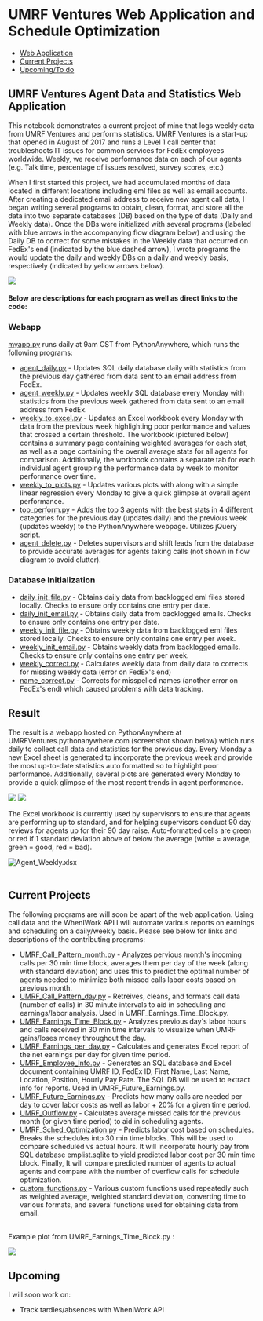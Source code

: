 # UMRF Ventures Web Application and Schedule Optimization
- [Web Application](#umrf-ventures-agent-data-and-statistics-web-application)
- [Current Projects](#current-projects)
- [Upcoming/To do](#upcoming)

## UMRF Ventures Agent Data and Statistics Web Application

This notebook demonstrates a current project of mine that logs weekly data from UMRF Ventures and performs statistics.
UMRF Ventures is a start-up that opened in August of 2017 and runs a Level 1 call center that troubleshoots IT issues for common services for FedEx employees worldwide.
Weekly, we receive performance data on each of our agents (e.g. Talk time, percentage of issues resolved, survey scores, etc.)

When I first started this project, we had accumulated months of data located in different locations including eml files as well as email accounts. After creating a dedicated email address to receive new agent call data, I began writing several programs to obtain, clean, format, and store all the data into two separate databases (DB) based on the type of data (Daily and Weekly data). Once the DBs were initialized with several programs (labeled with blue arrows in the accompanying flow diagram below) and using the Daily DB to correct for some mistakes in the Weekly data that occurred on FedEx's end (indicated by the blue dashed arrow), I wrote programs the would update the daily and weekly DBs on a daily and weekly basis, respectively (indicated by yellow arrows below).

![](https://i.imgur.com/XHumHba.png)

#### Below are descriptions for each program as well as direct links to the code:

### Webapp
[myapp.py](https://github.com/kylejlynch/UMRF/blob/master/myapp.py) runs daily at 9am CST from PythonAnywhere, which runs the following programs:
* [agent_daily.py](https://github.com/kylejlynch/UMRF/blob/master/agent_daily.py) - Updates SQL daily database daily with statistics from the previous day gathered from data sent to an email address from FedEx.
* [agent_weekly.py](https://github.com/kylejlynch/UMRF/blob/master/agent_weekly.py) - Updates weekly SQL database every Monday with statistics from the previous week gathered from data sent to an email address from FedEx.
* [weekly_to_excel.py](https://github.com/kylejlynch/UMRF/blob/master/weekly_to_excel.py) - Updates an Excel workbook every Monday with data from the previous week highlighting poor performance and values that crossed a certain threshold. The workbook (pictured below) contains a summary page containing weighted averages for each stat, as well as a page containing the overall average stats for all agents for comparison. Additionally, the workbook contains a separate tab for each individual agent  grouping the performance data by week to monitor performance over time.
* [weekly_to_plots.py](https://github.com/kylejlynch/UMRF/blob/master/weekly_to_plots.py) - Updates various plots with along with a simple linear regression every Monday to give a quick glimpse at overall agent performance.
* [top_perform.py](https://github.com/kylejlynch/UMRF/blob/master/top_perform.py) - Adds the top 3 agents with the best stats in 4 different categories for the previous day (updates daily) and the previous week (updates weekly) to the PythonAnywhere webpage. Utilizes jQuery script.
* [agent_delete.py](https://github.com/kylejlynch/UMRF/blob/master/agent_delete.py) - Deletes supervisors and shift leads from the database to provide accurate averages for agents taking calls (not shown in flow diagram to avoid clutter).

### Database Initialization
* [daily_init_file.py](https://github.com/kylejlynch/UMRF/blob/master/agent_daily_init_file.py) - Obtains daily data from backlogged eml files stored locally. Checks to ensure only contains one entry per date.
* [daily_init_email.py](https://github.com/kylejlynch/UMRF/blob/master/agent_daily_init_email.py) - Obtains daily data from backlogged emails. Checks to ensure only contains one entry per date.
* [weekly_init_file.py](https://github.com/kylejlynch/UMRF/blob/master/agent_weekly_init_file.py) - Obtains weekly data from backlogged eml files stored locally. Checks to ensure only contains one entry per week.
* [weekly_init_email.py](https://github.com/kylejlynch/UMRF/blob/master/agent_weekly_init_email.py) - Obtains weekly data from backlogged emails. Checks to ensure only contains one entry per week.
* [weekly_correct.py](https://github.com/kylejlynch/UMRF/blob/master/agent_weekly_correct.py) - Calculates weekly data from daily data to corrects for missing weekly data (error on FedEx's end)
* [name_correct.py](https://github.com/kylejlynch/UMRF/blob/master/agent_name_correct.py) - Corrects for misspelled names (another error on FedEx's end) which caused problems with data tracking.

## Result
The result is a webapp hosted on PythonAnywhere at UMRFVentures.pythonanywhere.com (screenshot shown below) which runs daily to collect call data and statistics for the previous day. Every Monday a new Excel sheet is generated to incorporate the previous week and provide the most up-to-date statistics auto formatted so to highlight poor performance. Additionally, several plots are generated every Monday to provide a quick glimpse of the most recent trends in agent performance.

![](https://i.imgur.com/Q5nQoF0.png)
![](https://i.imgur.com/Vzzrlxq.png)

The Excel workbook is currently used by supervisors to ensure that agents are performing up to standard, and for helping supervisors conduct 90 day reviews for agents up for their 90 day raise. Auto-formatted cells are green or red if 1 standard deviation above of below the average (white = average, green = good, red = bad).

![Agent_Weekly.xlsx](https://i.imgur.com/kOOAhs2.png)
<br>
<br>
## Current Projects
The following programs are will soon be apart of the web application. Using call data and the WhenIWork API I will automate various reports on earnings and scheduling on a daily/weekly basis. Please see below for links and descriptions of the contributing programs:
* [UMRF_Call_Pattern_month.py](https://github.com/kylejlynch/UMRF/blob/master/WhenIWork/UMRF_Call_Pattern_month.py) - Analyzes pervious month's incoming calls per 30 min time block, averages them per day of the week (along with standard deviation) and uses this to predict the optimal number of agents needed to minimize both missed calls labor costs based on previous month.
* [UMRF_Call_Pattern_day.py](https://github.com/kylejlynch/UMRF/blob/master/WhenIWork/UMRF_Call_Pattern_day.py) - Retreives, cleans, and formats call data (number of calls) in 30 minute intervals to aid in scheduling and earnings/labor analysis. Used in UMRF_Earnings_Time_Block.py.
* [UMRF_Earnings_Time_Block.py](https://github.com/kylejlynch/UMRF/blob/master/WhenIWork/UMRF_Earnings_Time_Block.py) - Analyzes previous day's labor hours and calls received in 30 min time intervals to visualize when UMRF gains/loses money throughout the day.
* [UMRF_Earnings_per_day.py](https://github.com/kylejlynch/UMRF/blob/master/WhenIWork/UMRF_Earnings_per_day.py) - Calculates and generates Excel report of the net earnings per day for given time period.
* [UMRF_Employee_Info.py](https://github.com/kylejlynch/UMRF/blob/master/WhenIWork/UMRF_Employee_Info.py) - Generates an SQL database and Excel document containing UMRF ID, FedEx ID, First Name, Last Name, Location, Position, Hourly Pay Rate. The SQL DB will be used to extract info for reports. Used in UMRF_Future_Earnings.py.
* [UMRF_Future_Earnings.py](https://github.com/kylejlynch/UMRF/blob/master/WhenIWork/UMRF_Future_Earnings.py) - Predicts how many calls are needed per day to cover labor costs as well as labor + 20% for a given time period.
* [UMRF_Outflow.py](https://github.com/kylejlynch/UMRF/blob/master/WhenIWork/UMRF_Outflow.py) - Calculates average missed calls for the previous month (or given time period) to aid in scheduling agents.
* [UMRF_Sched_Optimization.py](https://github.com/kylejlynch/UMRF/blob/master/WhenIWork/UMRF_Sched_Optimization.py) - Predicts labor cost based on schedules. Breaks the schedules into 30 min time blocks. This will be used to compare scheduled vs actual hours. It will incorporate hourly pay from SQL database emplist.sqlite to yield predicted labor cost per 30 min time block. Finally, It will compare predicted number of agents to actual agents and compare with the number of overflow calls for schedule optimization.
* [custom_functions.py](https://github.com/kylejlynch/UMRF/blob/master/WhenIWork/custom_functions.py) - Various custom functions used repeatedly such as weighted average, weighted standard deviation, converting time to various formats, and several functions used for obtaining data from email.
<br>
Example plot from UMRF_Earnings_Time_Block.py :

![](https://i.imgur.com/y1EE1YO.png)
<br>

## Upcoming 
I will soon work on:
* Track tardies/absences with WhenIWork API
